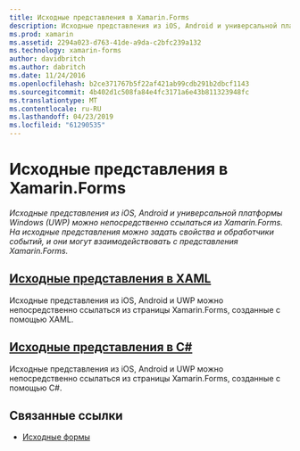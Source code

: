 ```yaml
---
title: Исходные представления в Xamarin.Forms
description: Исходные представления из iOS, Android и универсальной платформы Windows (UWP) можно непосредственно ссылаться из Xamarin.Forms, и они могут взаимодействовать с представления Xamarin.Forms.
ms.prod: xamarin
ms.assetid: 2294a023-d763-41de-a9da-c2bfc239a132
ms.technology: xamarin-forms
author: davidbritch
ms.author: dabritch
ms.date: 11/24/2016
ms.openlocfilehash: b2ce371767b5f22af421ab99cdb291b2dbcf1143
ms.sourcegitcommit: 4b402d1c508fa84e4fc3171a6e43b811323948fc
ms.translationtype: MT
ms.contentlocale: ru-RU
ms.lasthandoff: 04/23/2019
ms.locfileid: "61290535"
---
```

# <a name="native-views-in-xamarinforms"></a>Исходные представления в Xamarin.Forms

_Исходные представления из iOS, Android и универсальной платформы Windows (UWP) можно непосредственно ссылаться из Xamarin.Forms. На исходные представления можно задать свойства и обработчики событий, и они могут взаимодействовать с представления Xamarin.Forms._

## <a name="native-views-in-xamlxamlmd"></a>[Исходные представления в XAML](xaml.md)

Исходные представления из iOS, Android и UWP можно непосредственно ссылаться из страницы Xamarin.Forms, созданные с помощью XAML.

## <a name="native-views-in-ccodemd"></a>[Исходные представления в C#](code.md)

Исходные представления из iOS, Android и UWP можно непосредственно ссылаться из страницы Xamarin.Forms, созданные с помощью C#.


## <a name="related-links"></a>Связанные ссылки

- [Исходные формы](~/xamarin-forms/platform/native-forms.md)
